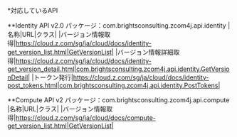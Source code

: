 *対応しているAPI

**Identity API v2.0
パッケージ：com.brightsconsulting.zcom4j.api.identity
|名称|URL|クラス|
|バージョン情報取得|https://cloud.z.com/sg/ja/cloud/docs/identity-get_version_list.html|GetVersionList|
|バージョン情報詳細取得|https://cloud.z.com/sg/ja/cloud/docs/identity-get_version_detail.html|com.brightsconsulting.zcom4j.api.identity.GetVersionDetail|
|トークン発行|https://cloud.z.com/sg/ja/cloud/docs/identity-post_tokens.html|com.brightsconsulting.zcom4j.api.identity.PostTokens|

**Compute API v2
パッケージ：com.brightsconsulting.zcom4j.api.compute
|名称|URL|クラス|
|バージョン情報取得|https://cloud.z.com/sg/ja/cloud/docs/compute-get_version_list.html|GetVersionList|
